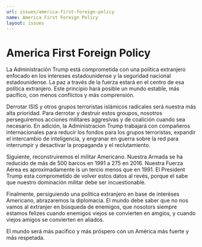 ```yaml
---
url: issues/america-first-foreign-policy
name: America First Foreign Policy
layout: issues
---
```


# America First Foreign Policy

La Administración Trump está comprometida con una política extranjero enfocado en los intereses estadounidense y la seguridad nacional estadounidense.
La paz a través de la fuerza estará en el centro de esa política extranjero. Este principio hará posible un mundo estable, más pacífico, con menos conflictos y más comprensión.

Derrotar ISIS y otros grupos terroristas islámicos radicales será nuestra más alta prioridad. Para derrotar y destruir estos groupos,
nosotros perseguiremos acciones militares aggresivas y de coalición cuando sea necesario. En adición, la Administracion Trump trabajará con
compañeros internacionales para reducir los fondos para los grupos terroristas, expandir el intercambio de inteligencia, y engranar en
guerra sobre la red para interrumpir y desactivar la propaganda y el reclutamiento.

Siguiente, reconstruiremos el militar Americano. Nuestra Armada se ha reducido de más de 500 barcos en 1991 a 275 en 2016.
Nuestra Fuerza Aérea es aproximadamente is un tercio menos que en 1991. El President Trump esta comprometido de volver estos datos al revés, porque el sabe que nuestro dominación militar
debe ser incuestionable.

Finalmente, persiguiendo una politica extranjero en base de interéses Americano, abrazaremos la diplomacia. El mundo debe saber
que no nos vamos al extranjer en búsqueda de enemigos, que nosotors siempre estamos felizes cuando enemigos viejos se convierten
en amgios, y cuando viejos amigos se convierten en aliados.

El mundo será más pacífico y más próspero con un América más fuerte y más respetada.
